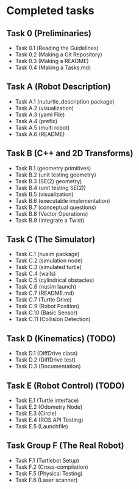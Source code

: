 # Completed tasks

## Task 0 (Preliminaries)
* Task 0.1 (Reading the Guidelines)
* Task 0.2 (Making a Git Repository)
* Task 0.3 (Making a README)
* Task 0.4 (Making a Tasks.md)

## Task A (Robot Description)
* Task A.1 (nuturtle_description package)
* Task A.2 (visualization)
* Task A.3 (yaml File)
* Task A.4 (prefix)
* Task A.5 (multi robot)
* Task A.6 (README)

## Task B (C++ and 2D Transforms)
* Task B.1 (geometry primitives)
* Task B.2 (unit testing geometry)
* Task B.3 (SE(2) geometry)
* Task B.4 (unit testing SE(2))
* Task B.5 (visualization)
* Task B.6 (executable implementation)
* Task B.7 (conceptual questions)
* Task B.8 (Vector Operations)
* Task B.9 (Integrate a Twist)

## Task C (The Simulator)
* Task C.1 (nusim package)
* Task C.2 (simulation node)
* Task C.3 (simulated turtle)
* Task C.4 (walls)
* Task C.5 (cylindrical obstacles)
* Task C.6 (nusim launch)
* Task C.7 (README.md)
* Task C.7 (Turtle Drive)
* Task C.9 (Robot Position)
* Task C.10 (Basic Sensor)
* Task C.11 (Collision Detection)

## Task D (Kinematics) (TODO)
* Task D.1 (DiffDrive class)
* Task D.2 (DiffDrive test)
* Task D.3 (Documentation)

## Task E (Robot Control) (TODO)
* Task E.1 (Turtle interface)
* Task E.2 (Odometry Node)
* Task E.3 (Circle)
* Task E.4 (ROS API Testing)
* Task E.5 (Launchfile)

## Task Group F (The Real Robot)
* Task F.1 (Turtlebot Setup)
* Task F.2 (Cross-compilation)
* Task F.5 (Physical Testing)
* Task F.6 (Laser scanner)


